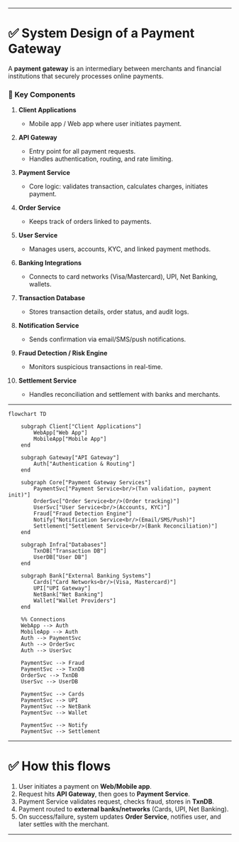 

---

# ✅ System Design of a Payment Gateway

A **payment gateway** is an intermediary between merchants and financial institutions that securely processes online payments.

### 🔹 Key Components

1. **Client Applications**

   * Mobile app / Web app where user initiates payment.

2. **API Gateway**

   * Entry point for all payment requests.
   * Handles authentication, routing, and rate limiting.

3. **Payment Service**

   * Core logic: validates transaction, calculates charges, initiates payment.

4. **Order Service**

   * Keeps track of orders linked to payments.

5. **User Service**

   * Manages users, accounts, KYC, and linked payment methods.

6. **Banking Integrations**

   * Connects to card networks (Visa/Mastercard), UPI, Net Banking, wallets.

7. **Transaction Database**

   * Stores transaction details, order status, and audit logs.

8. **Notification Service**

   * Sends confirmation via email/SMS/push notifications.

9. **Fraud Detection / Risk Engine**

   * Monitors suspicious transactions in real-time.

10. **Settlement Service**

    * Handles reconciliation and settlement with banks and merchants.

---


```mermaid
flowchart TD

    subgraph Client["Client Applications"]
        WebApp["Web App"]
        MobileApp["Mobile App"]
    end

    subgraph Gateway["API Gateway"]
        Auth["Authentication & Routing"]
    end

    subgraph Core["Payment Gateway Services"]
        PaymentSvc["Payment Service<br/>(Txn validation, payment init)"]
        OrderSvc["Order Service<br/>(Order tracking)"]
        UserSvc["User Service<br/>(Accounts, KYC)"]
        Fraud["Fraud Detection Engine"]
        Notify["Notification Service<br/>(Email/SMS/Push)"]
        Settlement["Settlement Service<br/>(Bank Reconciliation)"]
    end

    subgraph Infra["Databases"]
        TxnDB["Transaction DB"]
        UserDB["User DB"]
    end

    subgraph Bank["External Banking Systems"]
        Cards["Card Networks<br/>(Visa, Mastercard)"]
        UPI["UPI Gateway"]
        NetBank["Net Banking"]
        Wallet["Wallet Providers"]
    end

    %% Connections
    WebApp --> Auth
    MobileApp --> Auth
    Auth --> PaymentSvc
    Auth --> OrderSvc
    Auth --> UserSvc

    PaymentSvc --> Fraud
    PaymentSvc --> TxnDB
    OrderSvc --> TxnDB
    UserSvc --> UserDB

    PaymentSvc --> Cards
    PaymentSvc --> UPI
    PaymentSvc --> NetBank
    PaymentSvc --> Wallet

    PaymentSvc --> Notify
    PaymentSvc --> Settlement
```



---

# ✅ How this flows
1. User initiates a payment on **Web/Mobile app**.  
2. Request hits **API Gateway**, then goes to **Payment Service**.  
3. Payment Service validates request, checks fraud, stores in **TxnDB**.  
4. Payment routed to **external banks/networks** (Cards, UPI, Net Banking).  
5. On success/failure, system updates **Order Service**, notifies user, and later settles with the merchant.  

---


